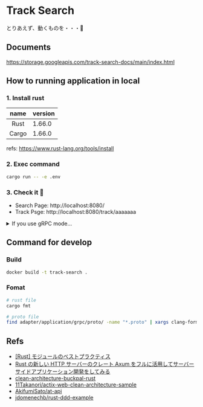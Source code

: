 # Track Search

とりあえず、動くものを・・・🌝

## Documents

https://storage.googleapis.com/track-search-docs/main/index.html

## How to running application in local

### 1. Install rust

| name  | version |
| :---: | :------ |
| Rust  | 1.66.0  |
| Cargo | 1.66.0  |

refs: https://www.rust-lang.org/tools/install

### 2. Exec command

```bash
cargo run -- -e .env
```

### 3. Check it 🤟

- Search Page: http://localhost:8080/
- Track Psge: http://localhost:8080/track/aaaaaaa

<details>
<summary>If you use gRPC mode...</summary>

### 1. Rewrite `.env`

```diff
- APP_ADAPTER=html
+ APP_ADAPTER=grpc
```

### 2. Exec command

```bash
cargo run -- -e .env
```

### 3. Check it 🤟

```bash
# search tarck
$ grpcurl -plaintext \
    -proto adapter/application/grpc/proto/track.proto \
    -d '{"keyword":"aaaa"}' \
    localhost:8080 tracksearch.Track.SerachTrack

# get tarck
$ grpcurl -plaintext \
    -proto adapter/application/grpc/proto/track.proto \
    -d '{"id":"aaaaaaa"}' \
    localhost:8080 tracksearch.Track.GetTrack
```

</details>

## Command for develop

### Build

```bash
docker build -t track-search .
```

### Fomat

```bash
# rust file
cargo fmt

# proto file
find adapter/application/grpc/proto/ -name "*.proto" | xargs clang-format -i
```

## Refs

- [[Rust] モジュールのベストプラクティス](https://zenn.dev/msakuta/articles/83f9991b2aba62)
- [Rust の新しい HTTP サーバーのクレート Axum をフルに活用してサーバーサイドアプリケーション開発をしてみる](https://blog-dry.com/entry/2021/12/26/002649)
- [clean-architecture-buckpal-rust](https://github.com/jayy-lmao/clean-architecture-buckpal-rust)
- [11Takanori/actix-web-clean-architecture-sample](https://github.com/11Takanori/actix-web-clean-architecture-sample)
- [AkifumiSato/at-api](https://github.com/AkifumiSato/at-api)
- [jdomenechb/rust-ddd-example](https://github.com/jdomenechb/rust-ddd-example)
